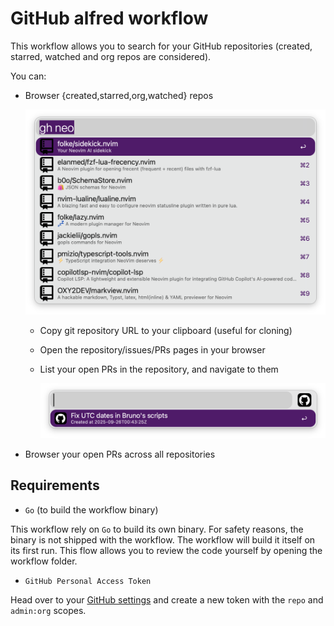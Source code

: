 # GitHub alfred workflow

This workflow allows you to search for your GitHub repositories (created, starred, watched and org repos are considered).

You can:

- Browser {created,starred,org,watched} repos

  ![Browser {created,starred,org,watched} repos](./assets/2025-10-18-16-41-06.png)

  - Copy git repository URL to your clipboard (useful for cloning)

  - Open the repository/issues/PRs pages in your browser

  - List your open PRs in the repository, and navigate to them

      ![List your open PRs in the repository, and navigate to them](./assets/2025-10-18-16-42-21.png)

- Browser your open PRs across all repositories

## Requirements

- `Go` (to build the workflow binary)

This workflow rely on `Go` to build its own binary. For safety reasons, the binary is not shipped with the workflow. The workflow will build it itself on its first run. This flow allows you to review the code yourself by opening the workflow folder.

- `GitHub Personal Access Token`

Head over to your [GitHub settings](https://github.com/settings/tokens) and create a new token with the `repo` and `admin:org` scopes.
